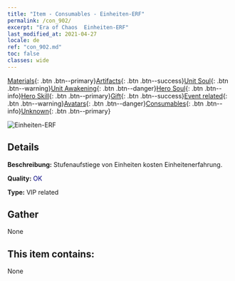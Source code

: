 ```yaml
---
title: "Item - Consumables - Einheiten-ERF"
permalink: /con_902/
excerpt: "Era of Chaos  Einheiten-ERF"
last_modified_at: 2021-04-27
locale: de
ref: "con_902.md"
toc: false
classes: wide
---
```

 [Materials](/ItemsDE/){: .btn .btn--primary}[Artifacts](/ItemsDE/Artifacts/){: .btn .btn--success}[Unit Soul](/ItemsDE/UnitSoul/){: .btn .btn--warning}[Unit Awakening](/ItemsDE/UnitAwakening/){: .btn .btn--danger}[Hero Soul](/ItemsDE/HeroSoul/){: .btn .btn--info}[Hero Skill](/ItemsDE/HeroSkill/){: .btn .btn--primary}[Gift](/ItemsDE/Gift/){: .btn .btn--success}[Event related](/ItemsDE/Events/){: .btn .btn--warning}[Avatars](/ItemsDE/Avatars/){: .btn .btn--danger}[Consumables](/ItemsDE/Consumables/){: .btn .btn--info}[Unknown](/ItemsDE/Unknown/){: .btn .btn--primary}

 ![Einheiten-ERF](/images/t/i_106.png)

## Details
 **Beschreibung:** Stufenaufstiege von Einheiten kosten Einheitenerfahrung.

 **Quality:** <span style="color: #000080">OK</span>

 **Type:** VIP related

## Gather

  None

## This item contains:

  None

